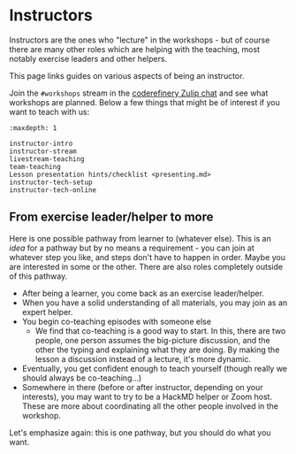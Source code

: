 # Instructors

Instructors are the ones who "lecture" in the workshops - but of
course there are many other roles which are helping with the teaching,
most notably exercise leaders and other helpers.

This page links guides on various aspects of being an instructor.

Join the `#workshops` stream in the [coderefinery Zulip chat](https://coderefinery.zulipchat.com) and see what workshops are planned.
Below a few things that might be of interest if you want to teach with us:

```{toctree}
:maxdepth: 1

instructor-intro
instructor-stream
livestream-teaching
team-teaching
Lesson presentation hints/checklist <presenting.md>
instructor-tech-setup
instructor-tech-online
```



## From exercise leader/helper to more

Here is one possible pathway from learner to (whatever else).  This is
an *idea* for a pathway but by no means a requirement - you can join
at whatever step you like, and steps don't have to happen in order.
Maybe you are interested in some or the other.  There are also roles
completely outside of this pathway.

* After being a learner, you come back as an exercise leader/helper.
* When you have a solid understanding of all materials, you may join
  as an expert helper.
* You begin co-teaching episodes with someone else
  * We find that co-teaching is a good way to start.  In this, there
    are two people, one person assumes the big-picture discussion, and
    the other the typing and explaining what they are doing.  By
    making the lesson a discussion instead of a lecture, it's more
    dynamic.
* Eventually, you get confident enough to teach yourself (though
  really we should always be co-teaching...)
* Somewhere in there (before or after instructor, depending on your
  interests), you may want to try to be a HackMD helper or Zoom host.
  These are more about coordinating all the other people involved in
  the workshop.

Let's emphasize again: this is one pathway, but you should do what you
want.
